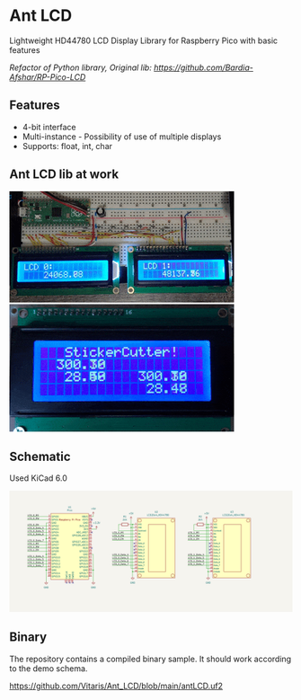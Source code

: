 # Ant LCD
Lightweight HD44780 LCD Display Library for Raspberry Pico with basic features

*Refactor of Python library, Original lib:
https://github.com/Bardia-Afshar/RP-Pico-LCD*

## Features
* 4-bit interface
* Multi-instance - Possibility of use of multiple displays
* Supports: float, int, char

## Ant LCD lib at work
![two_displays](https://github.com/Vitaris/Ant_LCD/blob/main/img/demo_two_displays.gif)
![4x20_display](https://github.com/Vitaris/Ant_LCD/blob/main/img/demo_4x20_dispaly.gif)

## Schematic

Used KiCad 6.0

![schema](https://github.com/Vitaris/Ant_LCD/blob/main/img/demo_schema_2_lcds.png)

## Binary

The repository contains a compiled binary sample. It should work according to the demo schema.

https://github.com/Vitaris/Ant_LCD/blob/main/antLCD.uf2
